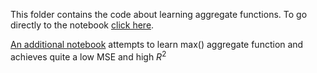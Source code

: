 This folder contains the code about learning aggregate functions. To go directly to the notebook [click here](basic_aggregate_function_learning.ipynb).

[An additional notebook](kolmogorov_arnold.ipynb) attempts to learn max() aggregate function and achieves quite a low MSE and high $R^2$
